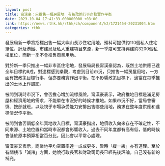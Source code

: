 ```yaml
---
layout: post
title: 甯漢豪：只推售一幅房屋地　有按政策行事亦務實作平衡
date: 2023-10-04 17:41:33.000000000 +08:00
link: https://news.rthk.hk/rthk/ch/component/k2/1721454-20231004.htm
categories: rthk
---
```


發展局新一季將招標出售一幅大嶼山長沙住宅用地，預料可提供約110個私人住宅單位，計及港鐵、市建局及私人重建項目來源，新一季度可支持興建約3200個私樓單位，而新一季不會推售商業用地。

對於新一季只推出一幅非市區住宅地，發展局局長甯漢豪認為，既然土地供應已達全年目標約8成，對達標感到樂觀，考慮到目前市況，只推售一幅房屋用地，一方面有按政策目標行事，但亦要務實作出平衡，在不影響政策目標下，適當在每季推出的土地上作調節。

被問到現時市況下，會否擔心增加流標風險，甯漢豪表示，政府推地目標是滿足房屋和經濟用地的需求，不能單在市況好的時候才推地。如果市況不好，當局會審慎、按部就班，以及視乎市場承受能力安排出售哪些用地，務求在整年度供應和達標情況作平衡。

被問到會否調低全年賣地收入目標，甯漢豪指出，地價收入向來存在不確定性，不同來源、土地位置和當時市況都會影響收入，過去不同年度都有高有低，低的時候會低於原本預算相當百分比，因此會以平常心處理。

甯漢豪又表示，商業地平均空置率達一成或更多，暫時「緩一緩」亦有道理。至於有關樓市「減辣」方面，她說行政長官和財政司司長已經先後評論，自己沒有新的補充。
